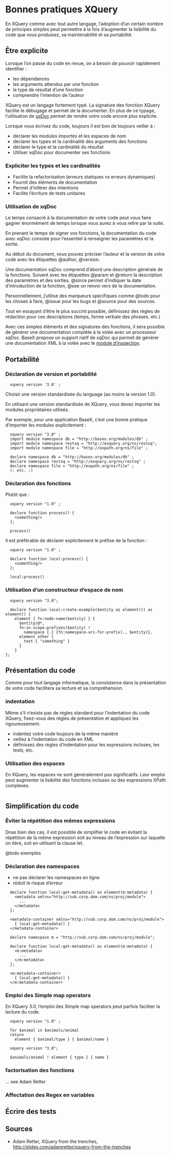 # Bonnes pratiques XQuery

En XQuery comme avec tout autre langage, l’adoption d’un certain nombre de principes simples peut permettre à la fois d’augmenter la lisibilité du code que vous produisez, sa maintenabilité et sa portabilité.

## Être explicite

Lorsque l’on passe du code en revue, on a besoin de pouvoir rapidement identifier :
- les dépendances
- les arguments attendus par une fonction
- le type de résultat d’une fonction
- comprendre l’intention de l’auteur

XQuery est un langage fortement typé. La signature des fonction XQuery facilite le débugage et permet de la documenter. En plus de ce typage, l’utilisation de [xqDoc](http://xqdoc.org) permet de rendre votre code encore plus explicite.

Lorsque vous écrivez du code, toujours il est bon de toujours veiller à :
- déclarer les modules importés et les espaces de nom
- déclarer les types et la cardinalité des arguments des fonctions
- déclarer le type et la cardinalité du résultat
- Utiliser xqDoc pour documenter ses fonctions


### Expliciter les types et les cardinalités

- Facilite la refactorisation (erreurs statiques vs erreurs dynamiques)
- Fournit des éléments de documentation
- Permet d’inférer des intentions
- Facilite l’écriture de tests unitaires


### Utilisation de xqDoc

Le temps consacré à la documentation de votre code peut vous faire gagner énormément de temps lorsque vous aurez à vous relire par la suite.

En prenant le temps de signer vos fonctions, la documentation du code avec xqDoc consiste pour l’essentiel à renseigner les paramètres et la sortie.

Au début du document, vous pouvez préciser l’auteur et la version de votre code avec les étiquettes @author, @version.

Une documentation xqDoc comprend d’abord une description générale de la fonctions. Suivent avec les étiquettes @param et @return la description des paramètres et des sorties. @since permet d’indiquer la date d’introduction de la fonction, @see un renvoi vers de la documentation.

Personnellement, j’utilise des marqueurs spécifiques comme @todo pour les choses à faire, @issue pour les bugs et @source pour des sources.

Tout en essayant d’être le plus succint possible, définissez des règles de rédaction pour ces descriptions (temps, forme verbale des phrases, etc.)

Avec ces simples éléments et des signatures des fonctions, il sera possible de générer une documentation complète à la volée avec un processeur xqDoc. BaseX propose un support natif de xqDoc qui permet de générer une documentation XML à la volée avec le [module d’inspection](http://docs.basex.org/wiki/Inspection_Module#inspect:xqdoc).


## Portabilité

### Déclaration de version et portabilité

```xquery
  xquery version '3.0' ;
```

Choisir une version standardisée du language (au moins la version 1.0).

En utilisant une version standardisée de XQuery, vous devez importer les modules propriétaires utilisés.

Par exemple, pour une application BaseX, c’est une bonne pratique d’importer les modules explicitement :

```xquery
  xquery version "3.0" ;
  import module namespace db = "http://basex.org/modules/db" ;
  import module namespace restxq = "http://exquery.org/ns/restxq";
  import module namespace file = "http://expath.org/ns/file" ;

  declare namespace db = "http://basex.org/modules/db" ;
  declare namespace restxq = "http://exquery.org/ns/restxq" ;
  declare namespace file = "http://expath.org/ns/file" ;
  (: etc. :)
```

### Déclaration des fonctions

Plutôt que :

```xquery
  xquery version "1.0" ;

  declare function process() {
    <something/>
  };

  process()
```

Il est préférable de déclarer explicitement le préfixe de la fonction :

```xquery
  xquery version "1.0" ;

  declare function local:process() {
    <something/>
  };

  local:process()
```

### Utilisation d’un constructeur d’espace de nom

```xquery
  xquery version "3.0";

  declare function local:create-example($entity as element()) as element() {
    element { fn:node-name($entity) } {
      $entity/@*,
      fn:in-scope-prefixes($entity) !
        namespace {.} {fn:namespace-uri-for-prefix(., $entity)},
      element other {
        text { "something" }
      }
    }
};
```


## Présentation du code

Comme pour tout langage informatique, la consistance dans la présentation de votre code facilitera sa lecture et sa compréhension.

### indentation

Même s’il n’existe pas de règles standard pour l’indentation du code XQuery, fixez-vous des règles de présentation et appliquez les rigoureusement.

- indentez votre code toujours de la même manière
- veillez à l’indentation du code en XML
- définissez des règles d’indentation pour les expressions incluses, les tests, etc.


### Utilisation des espaces

En XQuery, les espaces ne sont généralement pas significatifs. Leur emploi peut augmenter la lisibilité des fonctions incluses ou des expressions XPath complexes.


```xquery

```


## Simplification du code


### Éviter la répétition des mêmes expressions

Dnas bien des cas, il est possible de simplifier le code en évitant la répétition de la même expression soit au niveau de l’expression sur laquelle on itère, soit en utilisant la clause let.

@todo exemples



### Déclaration des namespaces

- ne pas déclarer les namespaces en ligne
- réduit le risque d’erreur

```xquery
  declare function local:get-metadata() as element(m:metadata) {
    <metadata xmlns="http://sub.corp.dom.com/ns/proj/module">
      ...
    </metadata>
  };

  <metadata-container xmlns="http://sub.corp.dom.com/ns/proj/module">
    { local:get-metadata() }
  </metadata-container>
```

```
  declare namespace m = "http://sub.corp.dom.com/ns/proj/module";

  declare function local:get-metadata() as element(m:metadata) {
    <m:metadata>
      ...
    </m:metadata>
  };

  <m:metadata-container>
    { local:get-metadata() }
  </m:metadata-container>
```


### Emploi des Simple map operators

En XQuery 3.0, l’emploi des Simple map operators peut parfois faciliter la lecture du code.

```xquery
  xquery version "1.0" ;

  for $animal in $animals/animal
  return
    element { $animal/type } { $animal/name }
```

```xquery
  xquery version "3.0";

  $animals/animal ! element { type } { name }
```

### factorisation des fonctions

... see Adam Retter


### Affectation des Regex en variables


## Écrire des tests


## Sources

- Adam Retter, XQuery from the trenches, http://slides.com/adamretter/xquery-from-the-trenches
